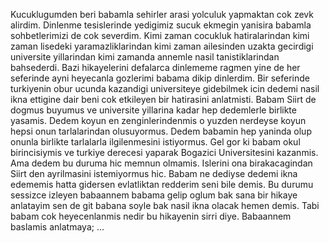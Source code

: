 

Kucuklugumden beri babamla sehirler arasi yolculuk yapmaktan cok zevk alirdim. Dinlenme tesislerinde yedigimiz sucuk ekmegin yanisira babamla sohbetlerimizi de cok severdim. Kimi zaman cocukluk hatiralarindan kimi zaman lisedeki yaramazliklarindan kimi zaman ailesinden uzakta gecirdigi universite yillarindan kimi zamanda annemle nasil tanistiklarindan bahsederdi. Bazi hikayelerini defalarca dinlememe ragmen yine de her seferinde ayni heyecanla gozlerimi babama dikip dinlerdim. Bir seferinde turkiyenin obur ucunda kazandigi universiteye gidebilmek icin dedemi nasil ikna ettigine dair beni cok etkileyen bir hatirasini anlatmisti. Babam Siirt de dogmus buyumus ve universite yillarina kadar hep dedemlerle birlikte yasamis. Dedem koyun en zenginlerindenmis o yuzden nerdeyse koyun hepsi onun tarlalarindan olusuyormus. Dedem babamin hep yaninda olup onunla birlikte tarlalarla ilgilenmesini istiyormus. Gel gor ki babam okul birincisiymis ve turkiye derecesi yaparak Bogazici Universitesini kazanmis. Ama dedem bu duruma hic memnun olmamis. Islerini ona birakacagindan Siirt den ayrilmasini istemiyormus hic. Babam ne dediyse dedemi ikna edememis hatta gidersen evlatliktan redderim seni bile demis. Bu durumu sessizce izleyen babaannem babama gelip oglum bak sana bir hikaye anlatayim sen de git babana soyle bak nasil ikna olacak hemen demis. Tabi babam cok heyecenlanmis nedir bu hikayenin sirri diye. Babaannem baslamis anlatmaya; ...